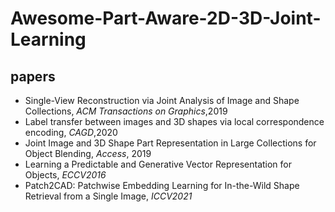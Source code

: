 # Awesome-Part-Aware-2D-3D-Joint-Learning

## papers

* Single-View Reconstruction via Joint Analysis of Image and Shape Collections, *ACM Transactions on Graphics*,2019
* Label transfer between images and 3D shapes via local correspondence encoding, *CAGD*,2020
* Joint Image and 3D Shape Part Representation in Large Collections for Object Blending, *Access*, 2019
* Learning a Predictable and Generative Vector Representation for Objects, *ECCV2016*
* Patch2CAD: Patchwise Embedding Learning for In-the-Wild Shape Retrieval from a Single Image, *ICCV2021*



